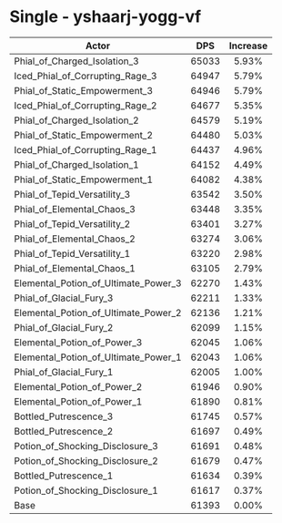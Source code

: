# Single - yshaarj-yogg-vf
| Actor | DPS | Increase |
|---|:---:|:---:|
|Phial_of_Charged_Isolation_3|65033|5.93%|
|Iced_Phial_of_Corrupting_Rage_3|64947|5.79%|
|Phial_of_Static_Empowerment_3|64946|5.79%|
|Iced_Phial_of_Corrupting_Rage_2|64677|5.35%|
|Phial_of_Charged_Isolation_2|64579|5.19%|
|Phial_of_Static_Empowerment_2|64480|5.03%|
|Iced_Phial_of_Corrupting_Rage_1|64437|4.96%|
|Phial_of_Charged_Isolation_1|64152|4.49%|
|Phial_of_Static_Empowerment_1|64082|4.38%|
|Phial_of_Tepid_Versatility_3|63542|3.50%|
|Phial_of_Elemental_Chaos_3|63448|3.35%|
|Phial_of_Tepid_Versatility_2|63401|3.27%|
|Phial_of_Elemental_Chaos_2|63274|3.06%|
|Phial_of_Tepid_Versatility_1|63220|2.98%|
|Phial_of_Elemental_Chaos_1|63105|2.79%|
|Elemental_Potion_of_Ultimate_Power_3|62270|1.43%|
|Phial_of_Glacial_Fury_3|62211|1.33%|
|Elemental_Potion_of_Ultimate_Power_2|62136|1.21%|
|Phial_of_Glacial_Fury_2|62099|1.15%|
|Elemental_Potion_of_Power_3|62045|1.06%|
|Elemental_Potion_of_Ultimate_Power_1|62043|1.06%|
|Phial_of_Glacial_Fury_1|62005|1.00%|
|Elemental_Potion_of_Power_2|61946|0.90%|
|Elemental_Potion_of_Power_1|61890|0.81%|
|Bottled_Putrescence_3|61745|0.57%|
|Bottled_Putrescence_2|61697|0.49%|
|Potion_of_Shocking_Disclosure_3|61691|0.48%|
|Potion_of_Shocking_Disclosure_2|61679|0.47%|
|Bottled_Putrescence_1|61634|0.39%|
|Potion_of_Shocking_Disclosure_1|61617|0.37%|
|Base|61393|0.00%|

